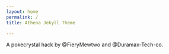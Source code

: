 ```yaml
---
layout: home
permalink: /
title: Athena Jekyll Theme

---
```

A pokecrystal hack by @FieryMewtwo and @Duramax-Tech-co. 